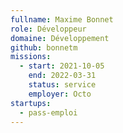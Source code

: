 ```yaml
---
fullname: Maxime Bonnet
role: Développeur
domaine: Développement
github: bonnetm
missions:
  - start: 2021-10-05
    end: 2022-03-31
    status: service
    employer: Octo
startups:
  - pass-emploi
---
```


